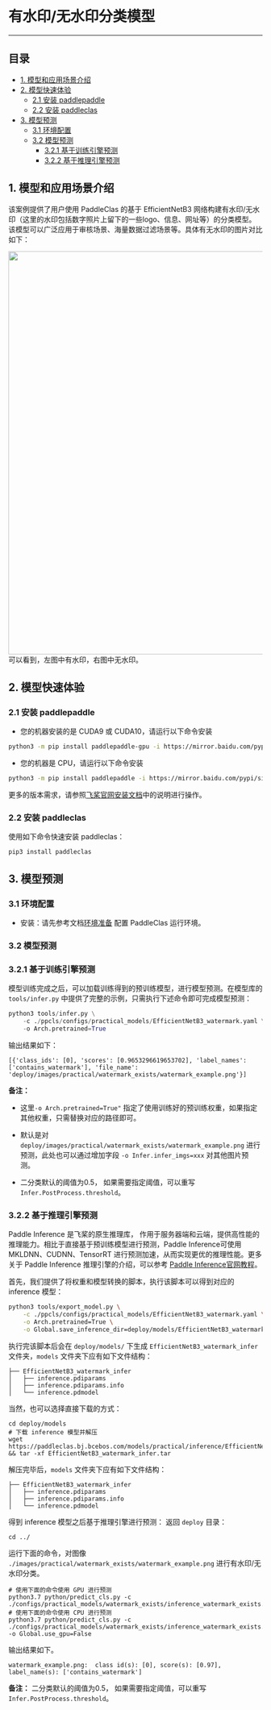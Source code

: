 # 有水印/无水印分类模型

------


## 目录

- [1. 模型和应用场景介绍](#1)
- [2. 模型快速体验](#2)
    - [2.1 安装 paddlepaddle](#2.1)
    - [2.2 安装 paddleclas](#2.2)
- [3. 模型预测](#3)
    - [3.1 环境配置](#3.1)
    - [3.2 模型预测](#3.2)
      - [3.2.1 基于训练引擎预测](#3.2.1)
      - [3.2.2 基于推理引擎预测](#3.2.2)


<a name="1"></a>

## 1. 模型和应用场景介绍

该案例提供了用户使用 PaddleClas 的基于 EfficientNetB3 网络构建有水印/无水印（这里的水印包括数字照片上留下的一些logo、信息、网址等）的分类模型。该模型可以广泛应用于审核场景、海量数据过滤场景等。具体有无水印的图片对比如下：
<center><img src='https://user-images.githubusercontent.com/94225063/212879681-f115d6f8-85c8-4cda-a07e-5f5b00d8236a.jpeg' width=800></center>
可以看到，左图中有水印，右图中无水印。

<a name="2"></a>

## 2. 模型快速体验

<a name="2.1"></a>  

### 2.1 安装 paddlepaddle

- 您的机器安装的是 CUDA9 或 CUDA10，请运行以下命令安装

```bash
python3 -m pip install paddlepaddle-gpu -i https://mirror.baidu.com/pypi/simple
```

- 您的机器是 CPU，请运行以下命令安装

```bash
python3 -m pip install paddlepaddle -i https://mirror.baidu.com/pypi/simple
```

更多的版本需求，请参照[飞桨官网安装文档](https://www.paddlepaddle.org.cn/install/quick)中的说明进行操作。

<a name="2.2"></a>

### 2.2 安装 paddleclas

使用如下命令快速安装 paddleclas：

```  
pip3 install paddleclas
```

<a name="3"></a>

## 3. 模型预测

<a name="3.1"></a>  

### 3.1 环境配置

* 安装：请先参考文档[环境准备](../../installation.md) 配置 PaddleClas 运行环境。

<a name="3.2"></a>

### 3.2 模型预测

<a name="3.2.1"></a>

### 3.2.1 基于训练引擎预测

模型训练完成之后，可以加载训练得到的预训练模型，进行模型预测。在模型库的 `tools/infer.py` 中提供了完整的示例，只需执行下述命令即可完成模型预测：

```python
python3 tools/infer.py \
    -c ./ppcls/configs/practical_models/EfficientNetB3_watermark.yaml \
    -o Arch.pretrained=True
```

输出结果如下：

```
[{'class_ids': [0], 'scores': [0.9653296619653702], 'label_names': ['contains_watermark'], 'file_name': 'deploy/images/practical/watermark_exists/watermark_example.png'}]
```

**备注：**

* 这里`-o Arch.pretrained=True"` 指定了使用训练好的预训练权重，如果指定其他权重，只需替换对应的路径即可。

* 默认是对 `deploy/images/practical/watermark_exists/watermark_example.png` 进行预测，此处也可以通过增加字段 `-o Infer.infer_imgs=xxx` 对其他图片预测。

* 二分类默认的阈值为0.5， 如果需要指定阈值，可以重写 `Infer.PostProcess.threshold`。

<a name="3.2.2"></a>

### 3.2.2 基于推理引擎预测

Paddle Inference 是飞桨的原生推理库， 作用于服务器端和云端，提供高性能的推理能力。相比于直接基于预训练模型进行预测，Paddle Inference可使用 MKLDNN、CUDNN、TensorRT 进行预测加速，从而实现更优的推理性能。更多关于 Paddle Inference 推理引擎的介绍，可以参考 [Paddle Inference官网教程](https://www.paddlepaddle.org.cn/documentation/docs/zh/guides/infer/inference/inference_cn.html)。

首先，我们提供了将权重和模型转换的脚本，执行该脚本可以得到对应的 inference 模型：

```bash
python3 tools/export_model.py \
    -c ./ppcls/configs/practical_models/EfficientNetB3_watermark.yaml \
    -o Arch.pretrained=True \
    -o Global.save_inference_dir=deploy/models/EfficientNetB3_watermark_infer
```
执行完该脚本后会在 `deploy/models/` 下生成 `EfficientNetB3_watermark_infer` 文件夹，`models` 文件夹下应有如下文件结构：

```
├── EfficientNetB3_watermark_infer
│   ├── inference.pdiparams
│   ├── inference.pdiparams.info
│   └── inference.pdmodel
```

当然，也可以选择直接下载的方式：

```
cd deploy/models
# 下载 inference 模型并解压
wget https://paddleclas.bj.bcebos.com/models/practical/inference/EfficientNetB3_watermark_infer.tar && tar -xf EfficientNetB3_watermark_infer.tar
```
解压完毕后，`models` 文件夹下应有如下文件结构：

```
├── EfficientNetB3_watermark_infer
│   ├── inference.pdiparams
│   ├── inference.pdiparams.info
│   └── inference.pdmodel
```

得到 inference 模型之后基于推理引擎进行预测：
返回 `deploy` 目录：

```
cd ../
```

运行下面的命令，对图像 `./images/practical/watermark_exists/watermark_example.png` 进行有水印/无水印分类。

```shell
# 使用下面的命令使用 GPU 进行预测
python3.7 python/predict_cls.py -c ./configs/practical_models/watermark_exists/inference_watermark_exists.yaml
# 使用下面的命令使用 CPU 进行预测
python3.7 python/predict_cls.py -c ./configs/practical_models/watermark_exists/inference_watermark_exists.yaml -o Global.use_gpu=False
```

输出结果如下。

```
watermark_example.png:	class id(s): [0], score(s): [0.97], label_name(s): ['contains_watermark']
```

**备注：** 二分类默认的阈值为0.5， 如果需要指定阈值，可以重写 `Infer.PostProcess.threshold`。
